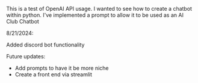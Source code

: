 This is a test of OpenAI API usage. I wanted to see how to create a chatbot within python. 
I've implemented a prompt to allow it to be used as an AI Club Chatbot

8/21/2024:

Added discord bot functionality

Future updates:
- Add prompts to have it be more niche
- Create a front end via streamlit

